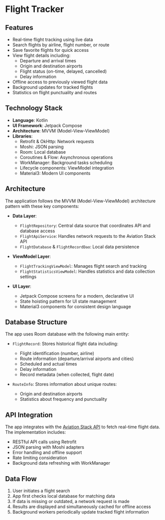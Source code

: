 # Flight Tracker

## Features
- Real-time flight tracking using live data
- Search flights by airline, flight number, or route
- Save favorite flights for quick access
- View flight details including:
  - Departure and arrival times
  - Origin and destination airports
  - Flight status (on-time, delayed, cancelled)
  - Delay information
- Offline access to previously viewed flight data
- Background updates for tracked flights
- Statistics on flight punctuality and routes

## Technology Stack
- **Language**: Kotlin
- **UI Framework**: Jetpack Compose
- **Architecture**: MVVM (Model-View-ViewModel)
- **Libraries**:
  - Retrofit & OkHttp: Network requests
  - Moshi: JSON parsing
  - Room: Local database
  - Coroutines & Flow: Asynchronous operations
  - WorkManager: Background tasks scheduling
  - Lifecycle components: ViewModel integration
  - Material3: Modern UI components

  

## Architecture
The application follows the MVVM (Model-View-ViewModel) architecture pattern with these key components:

- **Data Layer**:
  - `FlightRepository`: Central data source that coordinates API and database access
  - `FlightApiService`: Handles network requests to the Aviation Stack API
  - `FlightDatabase` & `FlightRecordDao`: Local data persistence

- **ViewModel Layer**:
  - `FlightTrackingViewModel`: Manages flight search and tracking
  - `FlightStatisticsViewModel`: Handles statistics and data collection settings

- **UI Layer**:
  - Jetpack Compose screens for a modern, declarative UI
  - State hoisting pattern for UI state management
  - Material3 components for consistent design language

## Database Structure
The app uses Room database with the following main entity:

- `FlightRecord`: Stores historical flight data including:
  - Flight identification (number, airline)
  - Route information (departure/arrival airports and cities)
  - Scheduled and actual times
  - Delay information
  - Record metadata (when collected, flight date)

- `RouteInfo`: Stores information about unique routes:
  - Origin and destination airports
  - Statistics about frequency and punctuality

## API Integration
The app integrates with the [Aviation Stack API](https://aviationstack.com/) to fetch real-time flight data. The implementation includes:

- RESTful API calls using Retrofit
- JSON parsing with Moshi adapters
- Error handling and offline support
- Rate limiting consideration
- Background data refreshing with WorkManager

## Data Flow
1. User initiates a flight search
2. App first checks local database for matching data
3. If data is missing or outdated, a network request is made
4. Results are displayed and simultaneously cached for offline access
5. Background workers periodically update tracked flight information
